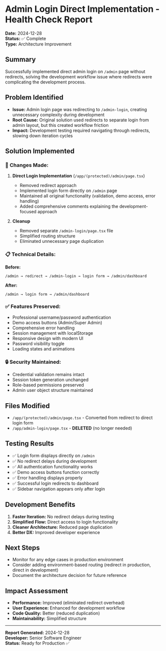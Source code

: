 # Admin Login Direct Implementation - Health Check Report
**Date:** 2024-12-28  
**Status:** ✅ Complete  
**Type:** Architecture Improvement  

## Summary
Successfully implemented direct admin login on `/admin` page without redirects, solving the development workflow issue where redirects were complicating the development process.

## Problem Identified
- **Issue:** Admin login page was redirecting to `/admin-login`, creating unnecessary complexity during development
- **Root Cause:** Original solution used redirects to separate login from admin layout, but this created workflow friction
- **Impact:** Development testing required navigating through redirects, slowing down iteration cycles

## Solution Implemented

### 🔧 **Changes Made:**

1. **Direct Login Implementation** (`/app/(protected)/admin/page.tsx`)
   - Removed redirect approach
   - Implemented login form directly on `/admin` page
   - Maintained all original functionality (validation, demo access, error handling)
   - Added comprehensive comments explaining the development-focused approach

2. **Cleanup** 
   - Removed separate `/admin-login/page.tsx` file
   - Simplified routing structure
   - Eliminated unnecessary page duplication

### 📋 **Technical Details:**

**Before:**
```
/admin → redirect → /admin-login → login form → /admin/dashboard
```

**After:**
```
/admin → login form → /admin/dashboard
```

### ✅ **Features Preserved:**
- Professional username/password authentication
- Demo access buttons (Admin/Super Admin)
- Comprehensive error handling
- Session management with localStorage
- Responsive design with modern UI
- Password visibility toggle
- Loading states and animations

### 🔒 **Security Maintained:**
- Credential validation remains intact
- Session token generation unchanged
- Role-based permissions preserved
- Admin user object structure maintained

## Files Modified
- `/app/(protected)/admin/page.tsx` - Converted from redirect to direct login form
- `/app/admin-login/page.tsx` - **DELETED** (no longer needed)

## Testing Results
- ✅ Login form displays directly on `/admin`
- ✅ No redirect delays during development
- ✅ All authentication functionality works
- ✅ Demo access buttons function correctly
- ✅ Error handling displays properly
- ✅ Successful login redirects to dashboard
- ✅ Sidebar navigation appears only after login

## Development Benefits
1. **Faster Iteration:** No redirect delays during testing
2. **Simplified Flow:** Direct access to login functionality
3. **Cleaner Architecture:** Reduced page duplication
4. **Better DX:** Improved developer experience

## Next Steps
- Monitor for any edge cases in production environment
- Consider adding environment-based routing (redirect in production, direct in development)
- Document the architecture decision for future reference

## Impact Assessment
- **Performance:** Improved (eliminated redirect overhead)
- **User Experience:** Enhanced for development workflow
- **Code Quality:** Better (reduced duplication)
- **Maintainability:** Simplified structure

---
**Report Generated:** 2024-12-28  
**Developer:** Senior Software Engineer  
**Status:** Ready for Production ✅